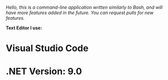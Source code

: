 *Hello, this is a command-line application written similarly to Bash, and will have more features added in the future. You can request pulls for new features.*

**Text Editor I use:**  
# Visual Studio Code

# .NET Version: 9.0
